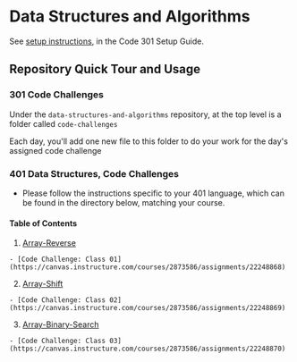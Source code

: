 # Data Structures and Algorithms

See [setup instructions](https://codefellows.github.io/setup-guide/code-301/3-code-challenges), in the Code 301 Setup Guide.

## Repository Quick Tour and Usage

### 301 Code Challenges

Under the `data-structures-and-algorithms` repository, at the top level is a folder called `code-challenges`

Each day, you'll add one new file to this folder to do your work for the day's assigned code challenge

### 401 Data Structures, Code Challenges

 - Please follow the instructions specific to your 401 language, which can be found in the directory below, matching your course.

#### Table of Contents

  1. [Array-Reverse](javascript/code-challenges/reverse-ll/array-reverse/README.md)

    - [Code Challenge: Class 01](https://canvas.instructure.com/courses/2873586/assignments/22248868)
   
  2. [Array-Shift](javascript/code-challenges/reverse-ll/array-shift/README.md)
  
    - [Code Challenge: Class 02](https://canvas.instructure.com/courses/2873586/assignments/22248869)

  3. [Array-Binary-Search](javascript/code-challenges/reverse-ll/array-binary-search/README.md)

    - [Code Challenge: Class 03](https://canvas.instructure.com/courses/2873586/assignments/22248870)
